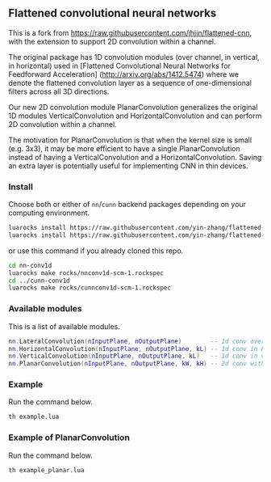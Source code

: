 ## Flattened convolutional neural networks

This is a fork from https://raw.githubusercontent.com/jhjin/flattened-cnn, with the extension to support
2D convolution within a channel.

The original package has 1D convolution modules (over channel, in vertical, in horizontal) used in
[Flattened Convolutional Neural Networks for Feedforward Acceleration] (http://arxiv.org/abs/1412.5474)
where we denote the flattened convolution layer as a sequence of one-dimensional filters across all 3D directions.

Our new 2D convolution module PlanarConvolution generalizes the original 1D modules
VerticalConvolution and HorizontalConvolution and can perform 2D convolution within a channel.

The motivation for PlanarConvolution is that when the kernel size is small (e.g. 3x3), it may be more
efficient to have a single PlanarConvolution instead of having a VerticalConvolution and a HorizontalConvolution. 
Saving an extra layer is potentially useful for implementing CNN in thin devices.

### Install

Choose both or either of `nn`/`cunn` backend packages depending on your computing environment.

```bash
luarocks install https://raw.githubusercontent.com/yin-zhang/flattened-cnn/master/nnconv1d-scm-1.rockspec    # cpu
luarocks install https://raw.githubusercontent.com/yin-zhang/flattened-cnn/master/cunnconv1d-scm-1.rockspec  # cuda
```

or use this command if you already cloned this repo.

```bash
cd nn-conv1d
luarocks make rocks/nnconv1d-scm-1.rockspec
cd ../cunn-conv1d
luarocks make rocks/cunnconv1d-scm-1.rockspec
```


### Available modules

This is a list of available modules.

```lua
nn.LateralConvolution(nInputPlane, nOutputPlane)        -- 1d conv over feature
nn.HorizontalConvolution(nInputPlane, nOutputPlane, kL) -- 1d conv in horizontal
nn.VerticalConvolution(nInputPlane, nOutputPlane, kL)   -- 1d conv in vertical
nn.PlanarConvolution(nInputPlane, nOutputPlane, kW, kH) -- 2d conv within feature
```


### Example

Run the command below.

```bash
th example.lua
```

### Example of PlanarConvolution

Run the command below.

```bash
th example_planar.lua
```
